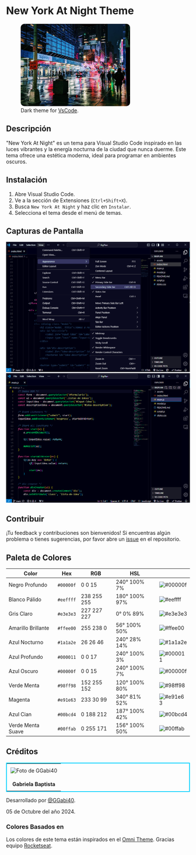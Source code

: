 <h1>New York At Night Theme</h1>

<figure>
    <img src="./themes/img-preview/timeSquare.jpg" style="width: 300px; height: auto; border-radius: 10px;">
    <figcaption>Dark theme for <a href="https://code.visualstudio.com/">VsCode</a>.</figcaption>
</figure>

## Descripción

"New York At Night" es un tema para Visual Studio Code inspirado en las luces vibrantes y la energía nocturna de la ciudad que nunca duerme. Este tema ofrece una estética moderna, ideal para programar en ambientes oscuros.

## Instalación

1. Abre Visual Studio Code.
2. Ve a la sección de Extensiones (`Ctrl+Shift+X`).
3. Busca `New York At Night` y haz clic en `Instalar`.
4. Selecciona el tema desde el menú de temas.

## Capturas de Pantalla

![Captura de Pantalla 1](./themes/img-preview/NewYorkAtNight-preview1.png)
![Captura de Pantalla 2](./themes/img-preview/NewYorkAtNight-preview2.png)

## Contribuir
¡Tu feedback y contribuciones son bienvenidos! Si encuentras algún problema o tienes sugerencias, por favor abre un <a href="https://github.com/GGabi40/new-york-at-night/issues?formCode=MG0AV3">issue</a> en el repositorio.

## Paleta de Colores

| Color                | Hex         | RGB            | HSL            |  |
|----------------------|-------------|----------------|----------------|--|
| Negro Profundo       | `#00000f`   | 0 0 15         | 240° 100% 7%   | ![#00000f](https://via.placeholder.com/15/00000f/000000?text=+) |
| Blanco Pálido        | `#eeffff`   | 238 255 255    | 180° 100% 97%  | ![#eeffff](https://via.placeholder.com/15/eeffff/000000?text=+) |
| Gris Claro           | `#e3e3e3`   | 227 227 227    | 0° 0% 89%      | ![#e3e3e3](https://via.placeholder.com/15/e3e3e3/000000?text=+) |
| Amarillo Brillante   | `#ffee00`   | 255 238 0      | 56° 100% 50%   | ![#ffee00](https://via.placeholder.com/15/ffee00/000000?text=+) |
| Azul Nocturno        | `#1a1a2e`   | 26 26 46       | 240° 28% 14%   | ![#1a1a2e](https://via.placeholder.com/15/1a1a2e/000000?text=+) |
| Azul Profundo        | `#000011`   | 0 0 17         | 240° 100% 3%   | ![#000011](https://via.placeholder.com/15/000011/000000?text=+) |
| Azul Oscuro          | `#00000f`   | 0 0 15         | 240° 100% 7%   | ![#00000f](https://via.placeholder.com/15/00000f/000000?text=+) |
| Verde Menta | `#98ff98` | 152 255 152    | 120° 100% 80%  | ![#98ff98](https://via.placeholder.com/15/98ff98/000000?text=+)  |
| Magenta  | `#e91e63`   | 233 30 99      | 340° 81% 52%   | ![#e91e63](https://via.placeholder.com/15/e91e63/000000?text=+) |
| Azul Cian | `#00bcd4`   | 0 188 212      | 187° 100% 42%  | ![#00bcd4](https://via.placeholder.com/15/00bcd4/000000?text=+) |
| Verde Menta Suave | `#00ffab` | 0 255 171 | 156° 100% 50% | ![#00ffab](https://via.placeholder.com/15/00ffab/000000?text=+) |


## Créditos

<table style="border: 2px solid #00d0ff;">
    <tr>
        <td style="padding: 10px;">
            <img src="https://avatars.githubusercontent.com/u/107872122?v=4" alt="Foto de GGabi40" style="width: 150px; height: auto;">
        </td>
    </tr>
    <tr>
        <td style="text-align: center; padding: 10px;">
            <strong>Gabriela Baptista</strong>
        </td>
    </tr>
</table>

Desarrollado por <a href="https://www.instagram.com/ggabi40">@GGabi40</a>.
<p>05 de Octubre del año 2024.</p>


### Colores Basados en
Los colores de este tema están inspirados en el <a href="https://github.com/getomni/omni">Omni Theme</a>. Gracias equipo <a href="https://github.com/rocketseat">Rocketseat</a>.